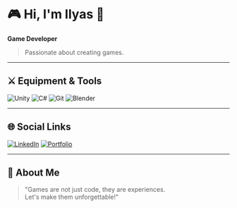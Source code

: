 # 🎮 Hi, I'm Ilyas 👋
**Game Developer**

> Passionate about creating games.

---

## ⚔️ Equipment & Tools
![Unity](https://img.shields.io/badge/Unity-100000?style=for-the-badge&logo=unity&logoColor=white)
![C#](https://img.shields.io/badge/C%23-239120?style=for-the-badge&logo=c-sharp&logoColor=white)
![Git](https://img.shields.io/badge/Git-F05032?style=for-the-badge&logo=git&logoColor=white)
![Blender](https://img.shields.io/badge/Blender-F5792A?style=for-the-badge&logo=blender&logoColor=white)

---

## 🌐 Social Links
[![LinkedIn](https://img.shields.io/badge/LinkedIn-0A66C2?style=for-the-badge&logo=linkedin&logoColor=white)](https://linkedin.com/in/ilyaskhatipov)
[![Portfolio](https://img.shields.io/badge/Portfolio-FF5722?style=for-the-badge&logo=firefox&logoColor=white)](https://ilyaskhatipov.github.io/)

---

## 🎯 About Me
> "Games are not just code, they are experiences.  
> Let's make them unforgettable!"  
